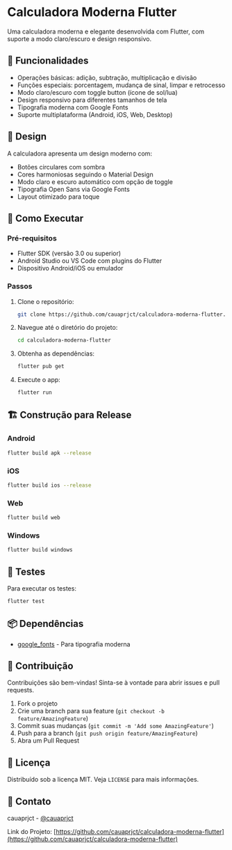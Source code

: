 # Calculadora Moderna Flutter

Uma calculadora moderna e elegante desenvolvida com Flutter, com suporte a modo claro/escuro e design responsivo.

## 📱 Funcionalidades

- Operações básicas: adição, subtração, multiplicação e divisão
- Funções especiais: porcentagem, mudança de sinal, limpar e retrocesso
- Modo claro/escuro com toggle button (ícone de sol/lua)
- Design responsivo para diferentes tamanhos de tela
- Tipografia moderna com Google Fonts
- Suporte multiplataforma (Android, iOS, Web, Desktop)

## 🎨 Design

A calculadora apresenta um design moderno com:

- Botões circulares com sombra
- Cores harmoniosas seguindo o Material Design
- Modo claro e escuro automático com opção de toggle
- Tipografia Open Sans via Google Fonts
- Layout otimizado para toque

## 🚀 Como Executar

### Pré-requisitos

- Flutter SDK (versão 3.0 ou superior)
- Android Studio ou VS Code com plugins do Flutter
- Dispositivo Android/iOS ou emulador

### Passos

1. Clone o repositório:
   ```bash
   git clone https://github.com/cauaprjct/calculadora-moderna-flutter.git
   ```

2. Navegue até o diretório do projeto:
   ```bash
   cd calculadora-moderna-flutter
   ```

3. Obtenha as dependências:
   ```bash
   flutter pub get
   ```

4. Execute o app:
   ```bash
   flutter run
   ```

## 🏗️ Construção para Release

### Android
```bash
flutter build apk --release
```

### iOS
```bash
flutter build ios --release
```

### Web
```bash
flutter build web
```

### Windows
```bash
flutter build windows
```

## 🧪 Testes

Para executar os testes:
```bash
flutter test
```

## 📦 Dependências

- [google_fonts](https://pub.dev/packages/google_fonts) - Para tipografia moderna

## 🤝 Contribuição

Contribuições são bem-vindas! Sinta-se à vontade para abrir issues e pull requests.

1. Fork o projeto
2. Crie uma branch para sua feature (`git checkout -b feature/AmazingFeature`)
3. Commit suas mudanças (`git commit -m 'Add some AmazingFeature'`)
4. Push para a branch (`git push origin feature/AmazingFeature`)
5. Abra um Pull Request

## 📄 Licença

Distribuído sob a licença MIT. Veja `LICENSE` para mais informações.

## 📧 Contato

cauaprjct - [@cauaprjct](https://github.com/cauaprjct)

Link do Projeto: [https://github.com/cauaprjct/calculadora-moderna-flutter](https://github.com/cauaprjct/calculadora-moderna-flutter)